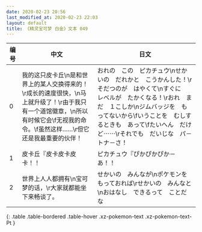 ```yaml
---
date: 2020-02-23 20:56
last_modified_at: 2020-02-23 22:03
layout: default
title: 《精灵宝可梦 白金》文本 049
---
```

| 编号 | 中文 | 日文 |
| ---- | ---- | ---- |
| 0 | 我的这只皮卡丘\n是和世界上的某人交换得来的！\r成长的速度很快，\n马上就升级了！\r由于我只有一个道馆徽章，\n所以有时候它会\f无视我的命令。\f虽然这样……\r但它还是我最重要的伙伴！ | おれの　この　ピカチュウ\nせかいの　だれかと　こうかんした！\rそだつのが　はやくて\nすぐに　レベルが　たかくなる！\rおれ　まだ　１こしか\nジムバッジを　もってないから\fいうことを　むしするときも　あって\fたいへん　だけど⋯⋯\rそれでも　だいじな　パ－トナ－さ！ |
| 1 | 皮卡丘『皮卡皮卡皮卡！！ | ピカチュウ『ぴかぴかぴか－あ！！ |
| 2 | 世界上人人都拥有\n宝可梦的话，\r大家就都能坐下来畅谈了。 | せかいの　みんなが\nポケモンを　もっておれば\rせかいの　みんなと\nおはなし　できるって　ことだな |
{: .table .table-bordered .table-hover .xz-pokemon-text .xz-pokemon-text-Pt }